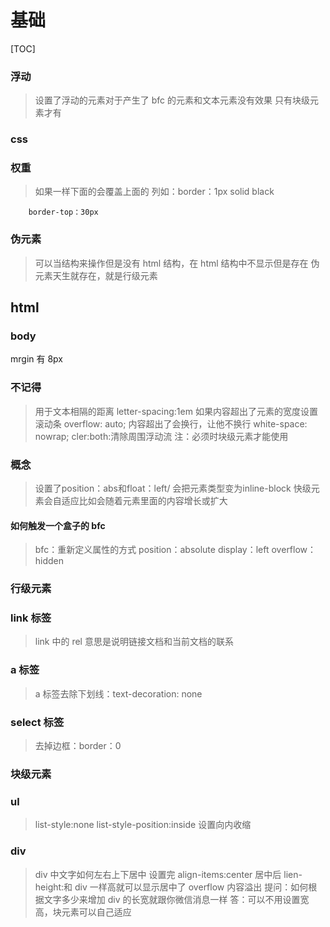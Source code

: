 # 基础

[TOC]

### 浮动

> 设置了浮动的元素对于产生了 bfc 的元素和文本元素没有效果
> 只有块级元素才有

### css

### 权重

> 如果一样下面的会覆盖上面的
> 列如：border：1px solid black

        border-top：30px

### 伪元素

> 可以当结构来操作但是没有 html 结构，在 html 结构中不显示但是存在
> 伪元素天生就存在，就是行级元素

## html

### body

mrgin 有 8px

### 不记得

> 用于文本相隔的距离
> letter-spacing:1em
> 如果内容超出了元素的宽度设置滚动条
> overflow: auto;
> 内容超出了会换行，让他不换行
> white-space: nowrap;
> cler:both:清除周围浮动流 注：必须时块级元素才能使用

### 概念
> 设置了position：abs和float：left/ 会把元素类型变为inline-block
> 快级元素会自适应比如会随着元素里面的内容增长或扩大

#### 如何触发一个盒子的 bfc

> bfc：重新定义属性的方式
> position：absolute
> display：left
> overflow：hidden

### 行级元素

### link 标签

> link 中的 rel 意思是说明链接文档和当前文档的联系

### a 标签

> a 标签去除下划线：text-decoration: none

### select 标签

> 去掉边框：border：0

### 块级元素

### ul

> list-style:none
> list-style-position:inside 设置向内收缩

### div

> div 中文字如何左右上下居中
> 设置完 align-items:center 居中后
> lien-height:和 div 一样高就可以显示居中了
> overflow 内容溢出
> 提问：如何根据文字多少来增加 div 的长宽就跟你微信消息一样
> 答：可以不用设置宽高，块元素可以自己适应
